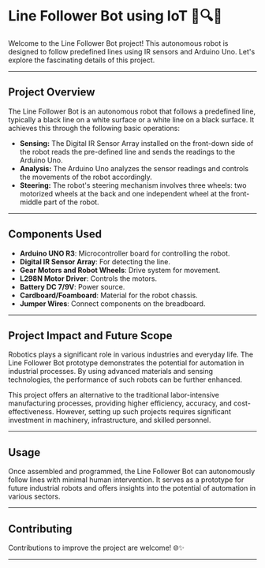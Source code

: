 # Line Follower Bot using IoT 🤖🔍🔵

Welcome to the Line Follower Bot project! This autonomous robot is designed to follow predefined lines using IR sensors and Arduino Uno. Let's explore the fascinating details of this project.

---

## Project Overview

The Line Follower Bot is an autonomous robot that follows a predefined line, typically a black line on a white surface or a white line on a black surface. It achieves this through the following basic operations:

- **Sensing:** The Digital IR Sensor Array installed on the front-down side of the robot reads the pre-defined line and sends the readings to the Arduino Uno.
- **Analysis:** The Arduino Uno analyzes the sensor readings and controls the movements of the robot accordingly.
- **Steering:** The robot's steering mechanism involves three wheels: two motorized wheels at the back and one independent wheel at the front-middle part of the robot.

---

## Components Used

- **Arduino UNO R3**: Microcontroller board for controlling the robot.
- **Digital IR Sensor Array**: For detecting the line.
- **Gear Motors and Robot Wheels**: Drive system for movement.
- **L298N Motor Driver**: Controls the motors.
- **Battery DC 7/9V**: Power source.
- **Cardboard/Foamboard**: Material for the robot chassis.
- **Jumper Wires**: Connect components on the breadboard.

---

## Project Impact and Future Scope

Robotics plays a significant role in various industries and everyday life. The Line Follower Bot prototype demonstrates the potential for automation in industrial processes. By using advanced materials and sensing technologies, the performance of such robots can be further enhanced.

This project offers an alternative to the traditional labor-intensive manufacturing processes, providing higher efficiency, accuracy, and cost-effectiveness. However, setting up such projects requires significant investment in machinery, infrastructure, and skilled personnel.

---

## Usage

Once assembled and programmed, the Line Follower Bot can autonomously follow lines with minimal human intervention. It serves as a prototype for future industrial robots and offers insights into the potential of automation in various sectors.

---

## Contributing

Contributions to improve the project are welcome!  🌐✨

---

